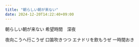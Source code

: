 ```yaml
---
title: "朝らしい朝が来ない"
date: 2024-12-20T14:22:40+09:00
---
```

朝らしい朝が来ない
希望時間　深夜

夜向こうへ行こうぜ
口笛吹きつつ
エナドリを飲もうぜ
一時間おき

